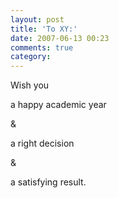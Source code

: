```yaml
---
layout: post
title: 'To XY:'
date: 2007-06-13 00:23
comments: true
category: 
---
```

    

Wish you

a happy academic year

&

a right decision

&

a satisfying result.
